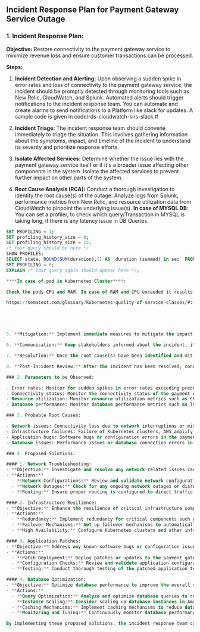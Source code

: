 ## Incident Response Plan for Payment Gateway Service Outage

### 1. Incident Response Plan:

**Objective:** Restore connectivity to the payment gateway service to minimize revenue loss and ensure customer transactions can be processed.

**Steps:**

1. **Incident Detection and Alerting:** Upon observing a sudden spike in error rates and loss of connectivity to the payment gateway service, the incident should be promptly detected through monitoring tools such as New Relic, CloudWatch, and Splunk. Automated alerts should trigger notifications to the incident response team.
You can automate and create alarms to send notifications to a Platform like slack for updates.
A sample code is given in code/rds-cloudwatch-sns-slack.tf

2. **Incident Triage:** The incident response team should convene immediately to triage the situation. This involves gathering information about the symptoms, impact, and timeline of the incident to understand its severity and prioritize response efforts.

3. **Isolate Affected Services:** Determine whether the issue lies with the payment gateway service itself or if it's a broader issue affecting other components in the system. Isolate the affected services to prevent further impact on other parts of the system.

4. **Root Cause Analysis (RCA):** Conduct a thorough investigation to identify the root cause(s) of the outage. Analyze logs from Splunk, performance metrics from New Relic, and resource utilization data from CloudWatch to pinpoint the underlying issue(s).
****In case of MYSQL DB****: 
You can set a profiler, to check which query/Transaction in MYSQL is taking long, if there is any latency issue in DB Queries.

```sql
SET PROFILING = 1; 
SET profiling_history_size = 0; 
SET profiling_history_size = 15; 
/* Your query should be here */
SHOW PROFILES; 
SELECT state, ROUND(SUM(duration),5) AS `duration (summed) in sec` FROM information_schema.profiling WHERE query_id = 3 GROUP BY state ORDER BY `duration (summed) in sec` DESC; 
SET PROFILING = 0; 
EXPLAIN /* Your query again should appear here */; 

****In case of pod in Kubernetes Cluster****:

Check the pods CPU and RAM. In case of RAM and CPU exceeded it results in crashLoopBackOff state, also check the QualityOfService assigned to a pod. If any of the requests and Limits are assigned to the pod, which results in throttling.

https://sematext.com/glossary/kubernetes-quality-of-service-classes/#:~:text=Kubernetes%20QoS%20evaluates%20the%20CPU,which%20pod%20to%20evict%20first.





5. **Mitigation:** Implement immediate measures to mitigate the impact of the outage. This could involve restarting containers in the Kubernetes clusters hosting the payment gateway service, scaling up resources in AWS amplify, or failing over to a backup database instance in Amazon RDS.

6. **Communication:** Keep stakeholders informed about the incident, its impact, and the ongoing response efforts. Provide regular updates on the progress of resolution and estimated time to recovery (ETR).

7. **Resolution:** Once the root cause(s) have been identified and mitigation measures implemented, verify that connectivity to the payment gateway service has been restored. Conduct thorough testing to ensure that customer transactions can be processed without any issues.

8. **Post-Incident Review:** After the incident has been resolved, conduct a post-incident review (PIR) to assess the effectiveness of the response process and identify areas for improvement. Document lessons learned and update incident response procedures accordingly.

### 2. Parameters to be Observed:

- Error rates: Monitor for sudden spikes in error rates exceeding predefined thresholds.
- Connectivity status: Monitor the connectivity status of the payment gateway service.
- Resource utilization: Monitor resource utilization metrics such as CPU, memory, and network usage.
- Database performance: Monitor database performance metrics such as latency, throughput, and connection errors.

### 3. Probable Root Causes:

- Network issues: Connectivity loss due to network interruptions or misconfigurations.
- Infrastructure failures: Failure of Kubernetes clusters, AWS amplify deployment, or Amazon RDS instances.
- Application bugs: Software bugs or configuration errors in the payment gateway service.
- Database issues: Performance issues or database connection errors in Amazon RDS.

### 4. Proposed Solutions:

#### 1. Network Troubleshooting:
- **Objective:** Investigate and resolve any network-related issues causing connectivity loss to the payment gateway service.
- **Actions:**
  - **Network Configurations:** Review and validate network configurations for the Kubernetes clusters, AWS amplify deployment, and other relevant network components.
  - **Network Outages:** Check for any ongoing network outages or disruptions that may be impacting connectivity to the payment gateway service.
  - **Routing:** Ensure proper routing is configured to direct traffic to the payment gateway service and that there are no routing issues causing connectivity issues.

#### 2. Infrastructure Resilience:
- **Objective:** Enhance the resilience of critical infrastructure components to prevent future outages.
- **Actions:**
  - **Redundancy:** Implement redundancy for critical components such as Kubernetes clusters and database instances to minimize the impact of single points of failure.
  - **Failover Mechanisms:** Set up failover mechanisms to automatically switch to backup resources or instances in the event of failures or outages.
  - **High Availability:** Configure Kubernetes clusters and other infrastructure components for high availability to ensure continuous operation even during failures or maintenance.

#### 3. Application Patches:
- **Objective:** Address any known software bugs or configuration issues in the payment gateway service to improve reliability and performance.
- **Actions:**
  - **Patch Deployment:** Deploy patches or updates to the payment gateway service to fix identified bugs or vulnerabilities.
  - **Configuration Checks:** Review and validate application configurations to ensure they align with best practices and are optimized for performance and reliability.
  - **Testing:** Conduct thorough testing of the patched application to verify that the fixes have been successfully applied and do not introduce any new issues.

#### 4. Database Optimization:
- **Objective:** Optimize database performance to improve the overall reliability and responsiveness of the payment gateway service.
- **Actions:**
  - **Query Optimization:** Analyze and optimize database queries to reduce latency and improve throughput.
  - **Instance Scaling:** Consider scaling up database instances in Amazon RDS to handle increased transaction volumes and improve overall performance.
  - **Caching Mechanisms:** Implement caching mechanisms to reduce database load and improve response times for frequently accessed data.
  - **Monitoring and Tuning:** Continuously monitor database performance metrics and tune database settings as needed to maintain optimal performance.

By implementing these proposed solutions, the incident response team can address the root causes of the payment gateway service outage and improve the overall reliability and availability of the system.